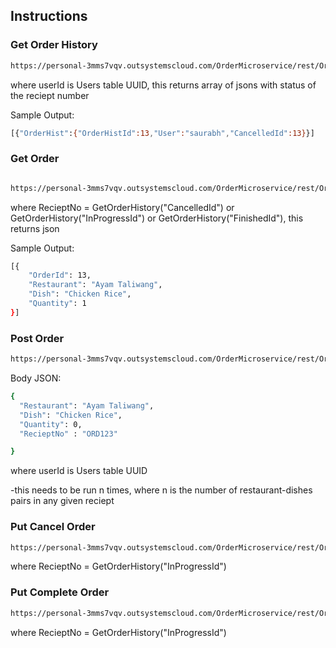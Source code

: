 ## Instructions

### Get Order History
```bash
https://personal-3mms7vqv.outsystemscloud.com/OrderMicroservice/rest/OrderService/orderhistory?userId={userId}
```

where userId is Users table UUID, this returns array of jsons with status of the reciept number

Sample Output:
```bash
[{"OrderHist":{"OrderHistId":13,"User":"saurabh","CancelledId":13}}]
```

### Get Order
```bash

https://personal-3mms7vqv.outsystemscloud.com/OrderMicroservice/rest/OrderService/order?RecieptNo={RecieptNo}
```

where RecieptNo = GetOrderHistory("CancelledId") or GetOrderHistory("InProgressId") or GetOrderHistory("FinishedId"), this returns json

Sample Output:
```bash
[{
    "OrderId": 13,
    "Restaurant": "Ayam Taliwang",
    "Dish": "Chicken Rice",
    "Quantity": 1
}]

```

### Post Order
```bash
https://personal-3mms7vqv.outsystemscloud.com/OrderMicroservice/rest/OrderService/order?userId={userId}
```

Body JSON:
```bash
{
  "Restaurant": "Ayam Taliwang",
  "Dish": "Chicken Rice",
  "Quantity": 0,
  "RecieptNo" : "ORD123"

}
```

where userId is Users table UUID

-this needs to be run n times, where n is the number of restaurant-dishes pairs in any given reciept

### Put Cancel Order
```bash
https://personal-3mms7vqv.outsystemscloud.com/OrderMicroservice/rest/OrderService/order/cancel?RecieptNo={RecieptNo}
```

where RecieptNo = GetOrderHistory("InProgressId")


### Put Complete Order
```bash
https://personal-3mms7vqv.outsystemscloud.com/OrderMicroservice/rest/OrderService/order/complete?RecieptNo={RecieptNo}
```

where  RecieptNo = GetOrderHistory("InProgressId")





